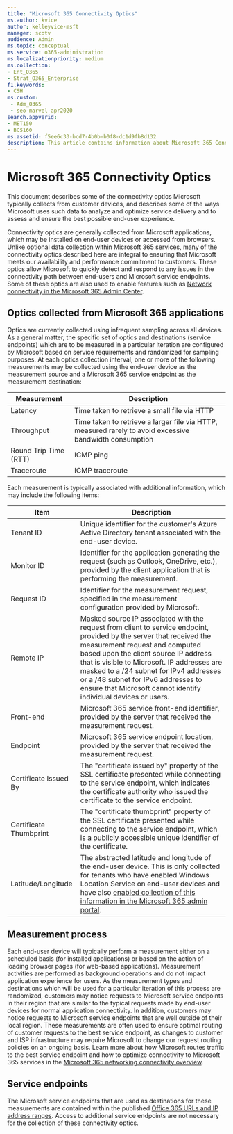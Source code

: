 ```yaml
---
title: "Microsoft 365 Connectivity Optics"
ms.author: kvice
author: kelleyvice-msft
manager: scotv
audience: Admin
ms.topic: conceptual
ms.service: o365-administration
ms.localizationpriority: medium
ms.collection:
- Ent_O365
- Strat_O365_Enterprise
f1.keywords:
- CSH
ms.custom: 
 - Adm_O365
 - seo-marvel-apr2020
search.appverid:
- MET150
- BCS160
ms.assetid: f5ee6c33-bcd7-4b0b-b0f8-dc1d9fb8d132
description: This article contains information about Microsoft 365 Connectivity Optics.
---
```


# Microsoft 365 Connectivity Optics

This document describes some of the connectivity optics Microsoft typically collects from customer devices, and describes some of the ways Microsoft uses such data to analyze and optimize service delivery and to assess and ensure the best possible end-user experience.

Connectivity optics are generally collected from Microsoft applications, which may be installed on end-user devices or accessed from browsers. Unlike optional data collection within Microsoft 365 services, many of the connectivity optics described here are integral to ensuring that Microsoft meets our availability and performance commitment to customers. These optics allow Microsoft to quickly detect and respond to any issues in the connectivity path between end-users and Microsoft service endpoints. Some of these optics are also used to enable features such as [Network connectivity in the Microsoft 365 Admin Center](office-365-network-mac-perf-overview.md).

## Optics collected from Microsoft 365 applications

Optics are currently collected using infrequent sampling across all devices. As a general matter, the specific set of optics and destinations (service endpoints) which are to be measured in a particular iteration are configured by Microsoft based on service requirements and randomized for sampling purposes.
At each optics collection interval, one or more of the following measurements may be collected using the end-user device as the measurement source and a Microsoft 365 service endpoint as the measurement destination:

| Measurement | Description |
| --- | --- |
| Latency | Time taken to retrieve a small file via HTTP |
| Throughput | Time taken to retrieve a larger file via HTTP, measured rarely to avoid excessive bandwidth consumption |
| Round Trip Time (RTT) | ICMP ping |
| Traceroute | ICMP traceroute |

Each measurement is typically associated with additional information, which may include the following items:

| Item | Description |
| --- | --- |
| Tenant ID | Unique identifier for the customer's Azure Active Directory tenant associated with the end-user device. |
| Monitor ID | Identifier for the application generating the request (such as Outlook, OneDrive, etc.), provided by the client application that is performing the measurement. |
| Request ID | Identifier for the measurement request, specified in the measurement configuration provided by Microsoft. |
| Remote IP | Masked source IP associated with the request from client to service endpoint, provided by the server that received the measurement request and computed based upon the client source IP address that is visible to Microsoft. IP addresses are masked to a /24 subnet for IPv4 addresses or a /48 subnet for IPv6 addresses to ensure that Microsoft cannot identify individual devices or users. |
| Front-end | Microsoft 365 service front-end identifier, provided by the server that received the measurement request. |
| Endpoint | Microsoft 365 service endpoint location, provided by the server that received the measurement request. |
| Certificate Issued By | The "certificate issued by" property of the SSL certificate presented while connecting to the service endpoint, which indicates the certificate authority who issued the certificate to the service endpoint. |
| Certificate Thumbprint | The "certificate thumbprint" property of the SSL certificate presented while connecting to the service endpoint, which is a publicly accessible unique identifier of the certificate. |
| Latitude/Longitude | The abstracted latitude and longitude of the end-user device. This is only collected for tenants who have enabled Windows Location Service on end-user devices and have also [enabled collection of this information in the Microsoft 365 admin portal](office-365-network-mac-perf-overview.md#1-enable-windows-location-services). |

## Measurement process

Each end-user device will typically perform a measurement either on a scheduled basis (for installed applications) or based on the action of loading browser pages (for web-based applications). Measurement activities are performed as background operations and do not impact application experience for users. As the measurement types and destinations which will be used for a particular iteration of this process are randomized, customers may notice requests to Microsoft service endpoints in their region that are similar to the typical requests made by end-user devices for normal application connectivity. In addition, customers may notice requests to Microsoft service endpoints that are well outside of their local region. These measurements are often used to ensure optimal routing of customer requests to the best service endpoint, as changes to customer and ISP infrastructure may require Microsoft to change our request routing policies on an ongoing basis. Learn more about how Microsoft routes traffic to the best service endpoint and how to optimize connectivity to Microsoft 365 services in the [Microsoft 365 networking connectivity overview](microsoft-365-networking-overview.md).

## Service endpoints

The Microsoft service endpoints that are used as destinations for these measurements are contained within the published [Office 365 URLs and IP address ranges](urls-and-ip-address-ranges.md). Access to additional service endpoints are not necessary for the collection of these connectivity optics.
